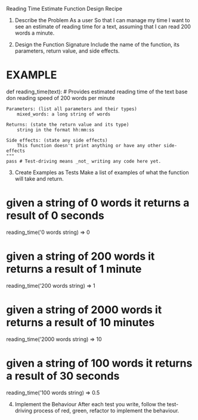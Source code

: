 Reading Time Estimate Function Design Recipe

1. Describe the Problem
As a user
So that I can manage my time
I want to see an estimate of reading time for a text, assuming that I can read 200 words a minute.

2. Design the Function Signature
Include the name of the function, its parameters, return value, and side effects.

# EXAMPLE

def reading_time(text):
    # Provides estimated reading time of the text base don reading speed of 200 words per minute

    Parameters: (list all parameters and their types)
        mixed_words: a long string of words

    Returns: (state the return value and its type)
        string in the format hh:mm:ss

    Side effects: (state any side effects)
        This function doesn't print anything or have any other side-effects
    """
    pass # Test-driving means _not_ writing any code here yet.

3. Create Examples as Tests
Make a list of examples of what the function will take and return.

# given a string of 0 words it returns a result of 0 seconds
reading_time('0 words string) => 0

# given a string of 200 words it returns a result of 1 minute
reading_time('200 words string) => 1

# given a string of 2000 words it returns a result of 10 minutes
reading_time('2000 words string) => 10

# given a string of 100 words it returns a result of 30 seconds
reading_time('100 words string) => 0.5

4. Implement the Behaviour
After each test you write, follow the test-driving process of red, green, refactor to implement the behaviour.



